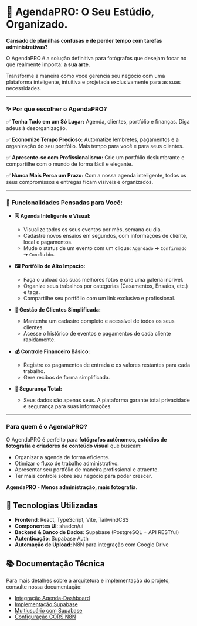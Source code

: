 # 📸 AgendaPRO: O Seu Estúdio, Organizado.

**Cansado de planilhas confusas e de perder tempo com tarefas administrativas?**

O AgendaPRO é a solução definitiva para fotógrafos que desejam focar no que realmente importa: **a sua arte.**

Transforme a maneira como você gerencia seu negócio com uma plataforma inteligente, intuitiva e projetada exclusivamente para as suas necessidades.

---

### ✨ **Por que escolher o AgendaPRO?**

✅ **Tenha Tudo em um Só Lugar:** Agenda, clientes, portfólio e finanças. Diga adeus à desorganização.

✅ **Economize Tempo Precioso:** Automatize lembretes, pagamentos e a organização do seu portfólio. Mais tempo para você e para seus clientes.

✅ **Apresente-se com Profissionalismo:** Crie um portfólio deslumbrante e compartilhe com o mundo de forma fácil e elegante.

✅ **Nunca Mais Perca um Prazo:** Com a nossa agenda inteligente, todos os seus compromissos e entregas ficam visíveis e organizados.

---

### 🌟 **Funcionalidades Pensadas para Você:**

*   **🗓️ Agenda Inteligente e Visual:**
    *   Visualize todos os seus eventos por mês, semana ou dia.
    *   Cadastre novos ensaios em segundos, com informações de cliente, local e pagamentos.
    *   Mude o status de um evento com um clique: `Agendado` ➔ `Confirmado` ➔ `Concluído`.

*   **🖼️ Portfólio de Alto Impacto:**
    *   Faça o upload das suas melhores fotos e crie uma galeria incrível.
    *   Organize seus trabalhos por categorias (Casamentos, Ensaios, etc.) e tags.
    *   Compartilhe seu portfólio com um link exclusivo e profissional.

*   **👥 Gestão de Clientes Simplificada:**
    *   Mantenha um cadastro completo e acessível de todos os seus clientes.
    *   Acesse o histórico de eventos e pagamentos de cada cliente rapidamente.

*   **💰 Controle Financeiro Básico:**
    *   Registre os pagamentos de entrada e os valores restantes para cada trabalho.
    - Gere recibos de forma simplificada.

*   **🔐 Segurança Total:**
    *   Seus dados são apenas seus. A plataforma garante total privacidade e segurança para suas informações.

---

### **Para quem é o AgendaPRO?**

O AgendaPRO é perfeito para **fotógrafos autônomos, estúdios de fotografia e criadores de conteúdo visual** que buscam:

-   Organizar a agenda de forma eficiente.
-   Otimizar o fluxo de trabalho administrativo.
-   Apresentar seu portfólio de maneira profissional e atraente.
-   Ter mais controle sobre seu negócio para poder crescer.

**AgendaPRO - Menos administração, mais fotografia.**

## 🚀 Tecnologias Utilizadas

- **Frontend**: React, TypeScript, Vite, TailwindCSS
- **Componentes UI**: shadcn/ui
- **Backend & Banco de Dados**: Supabase (PostgreSQL + API RESTful)
- **Autenticação**: Supabase Auth
- **Automação de Upload**: N8N para integração com Google Drive


## 📚 Documentação Técnica

Para mais detalhes sobre a arquitetura e implementação do projeto, consulte nossa documentação:

- [Integração Agenda-Dashboard](docs/DINAMICA-AGENDA-DASHBOARD.md)
- [Implementação Supabase](docs/SUPABASE-SITE.md)
- [Multiusuário com Supabase](docs/MULTIUSUARIO-SUPABASE.md)
- [Configuração CORS N8N](docs/CORS-N8N-Config.md)

